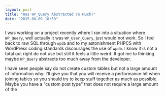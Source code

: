 ```yaml
---
layout: post
title: "Has WP_Query Abstracted To Much?"
date: "2015-08-09 18:53"
---
```

I was working on a project recently where I ran into a situation where `WP_Query`, well actually it was `WP_User_Query`, just would not work. So I feel back to raw SQL through `wpdb` and to my astonishment PHPCS with WordPress coding standards discourages the use of `wpdb`. I know it is not a total out right do not use but still it feels a little weird. It got me to thinking maybe `WP_Query` abstracts too much away from the developer.

I have seen people say do not create custom tables but not a large amount of information why. I'll give you that you will receive a performance hit when joining tables so you should try to keep stuff together as much as possible. Maybe you have a "custom post type" that does not require a large amount of the